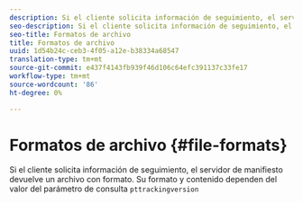 ```yaml
---
description: Si el cliente solicita información de seguimiento, el servidor de manifiesto devuelve un archivo con formato. Su formato y contenido dependen del valor del parámetro de consulta pttrackingversion
seo-description: Si el cliente solicita información de seguimiento, el servidor de manifiesto devuelve un archivo con formato. Su formato y contenido dependen del valor del parámetro de consulta pttrackingversion
seo-title: Formatos de archivo
title: Formatos de archivo
uuid: 1d54b24c-ceb3-4f05-a12e-b38334a68547
translation-type: tm+mt
source-git-commit: e437f4143fb939f46d106c64efc391137c33fe17
workflow-type: tm+mt
source-wordcount: '86'
ht-degree: 0%

---
```



# Formatos de archivo {#file-formats}

Si el cliente solicita información de seguimiento, el servidor de manifiesto devuelve un archivo con formato. Su formato y contenido dependen del valor del parámetro de consulta `pttrackingversion`